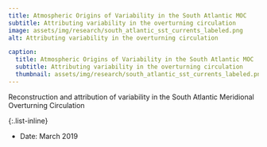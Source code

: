 ```yaml
---
title: Atmospheric Origins of Variability in the South Atlantic MOC
subtitle: Attributing variability in the overturning circulation
image: assets/img/research/south_atlantic_sst_currents_labeled.png
alt: Attributing variability in the overturning circulation

caption:
  title: Atmospheric Origins of Variability in the South Atlantic MOC
  subtitle: Attributing variability in the overturning circulation
  thumbnail: assets/img/research/south_atlantic_sst_currents_labeled.png
---
```

Reconstruction and attribution of variability in the South Atlantic Meridional
Overturning Circulation

{:.list-inline}
- Date: March 2019
